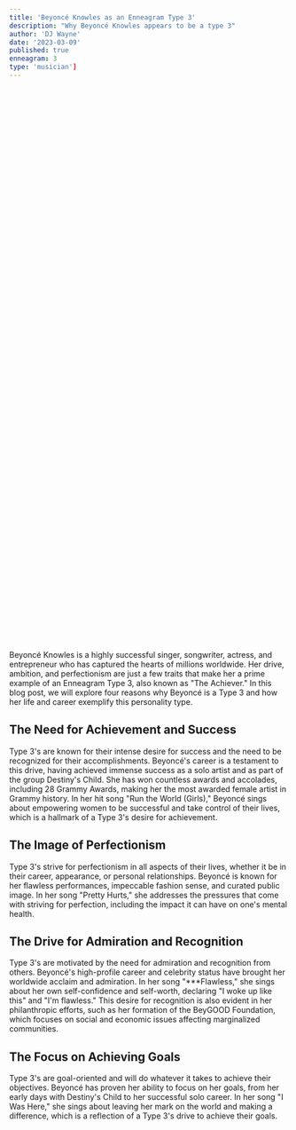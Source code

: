```yaml
---
title: 'Beyoncé Knowles as an Enneagram Type 3'
description: "Why Beyoncé Knowles appears to be a type 3"
author: 'DJ Wayne'
date: '2023-03-09'
published: true
enneagram: 3
type: 'musician']
---
```


<script>
	import  PopCard  from "../../lib/components/atoms/PopCard.svelte";
</script> 
<div
	style="display: flex;
    justify-content: center;
	height: 100vh;
	max-height: 1000px;"
>
	<PopCard
		image={`/types/3s/${'Beyonce_Knowles'}.webp`}
		showIcon={false}
		text="Beyoncé Knowles"
		subtext=""
	/>
</div>

Beyoncé Knowles is a highly successful singer, songwriter, actress, and entrepreneur who has captured the hearts of millions worldwide. Her drive, ambition, and perfectionism are just a few traits that make her a prime example of an Enneagram Type 3, also known as "The Achiever." In this blog post, we will explore four reasons why Beyoncé is a Type 3 and how her life and career exemplify this personality type.

## The Need for Achievement and Success
Type 3's are known for their intense desire for success and the need to be recognized for their accomplishments. Beyoncé's career is a testament to this drive, having achieved immense success as a solo artist and as part of the group Destiny's Child. She has won countless awards and accolades, including 28 Grammy Awards, making her the most awarded female artist in Grammy history. In her hit song "Run the World (Girls)," Beyoncé sings about empowering women to be successful and take control of their lives, which is a hallmark of a Type 3's desire for achievement.

## The Image of Perfectionism
Type 3's strive for perfectionism in all aspects of their lives, whether it be in their career, appearance, or personal relationships. Beyoncé is known for her flawless performances, impeccable fashion sense, and curated public image. In her song "Pretty Hurts," she addresses the pressures that come with striving for perfection, including the impact it can have on one's mental health.

## The Drive for Admiration and Recognition
Type 3's are motivated by the need for admiration and recognition from others. Beyoncé's high-profile career and celebrity status have brought her worldwide acclaim and admiration. In her song "***Flawless," she sings about her own self-confidence and self-worth, declaring "I woke up like this" and "I'm flawless." This desire for recognition is also evident in her philanthropic efforts, such as her formation of the BeyGOOD Foundation, which focuses on social and economic issues affecting marginalized communities.

## The Focus on Achieving Goals
Type 3's are goal-oriented and will do whatever it takes to achieve their objectives. Beyoncé has proven her ability to focus on her goals, from her early days with Destiny's Child to her successful solo career. In her song "I Was Here," she sings about leaving her mark on the world and making a difference, which is a reflection of a Type 3's drive to achieve their goals.